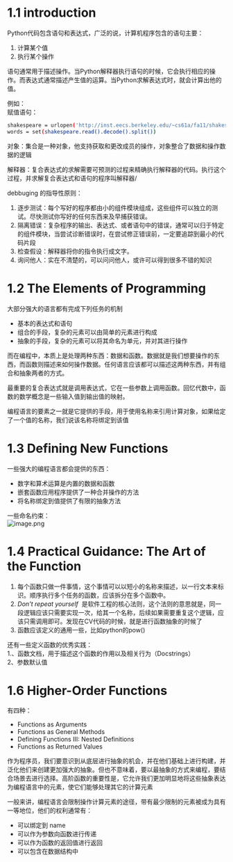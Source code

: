
# 1.1 introduction
Python代码包含语句和表达式，广泛的说，计算机程序包含的语句主要：

1. 计算某个值
2. 执行某个操作

语句通常用于描述操作。当Python解释器执行语句的时候，它会执行相应的操作。而表达式通常描述产生值的运算。当Python求解表达式时，就会计算出他的值。

例如：<br />赋值语句：
```bash
shakespeare = urlopen('http://inst.eecs.berkeley.edu/~cs61a/fa11/shakespeare.txt')
words = set(shakespeare.read().decode().split())
```
对象：集合是一种对象，他支持获取和更改成员的操作，对象整合了数据和操作数据的逻辑

解释器：复合表达式的求解需要可预测的过程来精确执行解释器的代码。执行这个过程，并求解复合表达式和语句的程序叫解释器/

debbuging 的指导性原则：

1. 逐步测试：每个写好的程序都由小的组件模块组成，这些组件可以独立的测试。尽快测试你写好的任何东西来及早捕获错误。
2. 隔离错误：复杂程序的输出、表达式、或者语句中的错误，通常可以归于特定的组件模块，当尝试诊断错误时，在尝试修正错误前，一定要追踪到最小的代码片段
3. 检查假设：解释器将你的指令执行成文字。
4. 询问他人：实在不清楚的，可以问问他人，或许可以得到很多不错的知识

# 1.2 The Elements of Programming
大部分强大的语言都有完成下列任务的机制

- 基本的表达式和语句
- 组合的手段，复杂的元素可以由简单的元素进行构成
- 抽象的手段，复杂的元素可以将其命名为单元，并对其进行操作

而在编程中，本质上是处理两种东西：数据和函数。数据就是我们想要操作的东西，而函数则描述来如何操作数据。任何语言应该都可以描述这两种东西，并有组合和抽象两者的方式。

最重要的复合表达式就是调用表达式，它在一些参数上调用函数。回忆代数中，函数的数学概念是一些输入值到输出值的映射。

编程语言的要素之一就是它提供的手段，用于使用名称来引用计算对象，如果给定了一个值的名称，我们说该名称将绑定到该值


# 1.3 Defining New Functions
一些强大的编程语言都会提供的东西：

- 数字和算术运算是内置的数据和函数
- 嵌套函数应用程序提供了一种合并操作的方法
- 将名称绑定到值提供了有限的抽象方法



一些命名约束：<br />![image.png](https://cdn.nlark.com/yuque/0/2021/png/296173/1610438162692-c1a24568-dc0f-4190-97d2-997d111f1f27.png#align=left&display=inline&height=586&name=image.png&originHeight=586&originWidth=1944&size=202990&status=done&style=none&width=1944)


# 1.4 Practical Guidance: The Art of the Function

1. 每个函数只做一件事情，这个事情可以以短小的名称来描述，以一行文本来标识。顺序执行多个任务的函数，应该拆分在多个函数中。
2. _Don't repeat yourself_  是软件工程的核心法则，这个法则的意思就是，同一段逻辑应该只需要实现一次，给其一个名称，后续如果需要重复这个逻辑，应该只需调用即可。发现在CV代码的时候，就是进行函数抽象的时候了
3. 函数应该定义的通用一些，比如python的pow()



还有一些定义函数的优秀实践：<br />1.、函数文档，用于描述这个函数的作用以及相关行为（Docstrings）<br />2、参数默认值


# 1.6 Higher-Order Functions
有四种：

- Functions as Arguments
- Functions as General Methods
- Defining Functions III: Nested Definitions
- Functions as Returned Values

作为程序员，我们要意识到从底层进行抽象的机会，并在他们基础上进行构建，并泛化他们来创建更加强大的抽象。但也不意味着，要以最抽象的方式来编程，要结合场景去进行选择。高阶函数的重要性是，它允许我们更加明显地将这些抽象表达为编程语言中的元素，使它们能够处理其它的计算元素

一般来讲，编程语言会限制操作计算元素的途径，带有最少限制的元素被成为具有一等地位，他们的权利通常有：

- 可以绑定到 name
- 可以作为参数向函数进行传递
- 可以作为函数的返回值进行返回
- 可以包含在数据结构中





